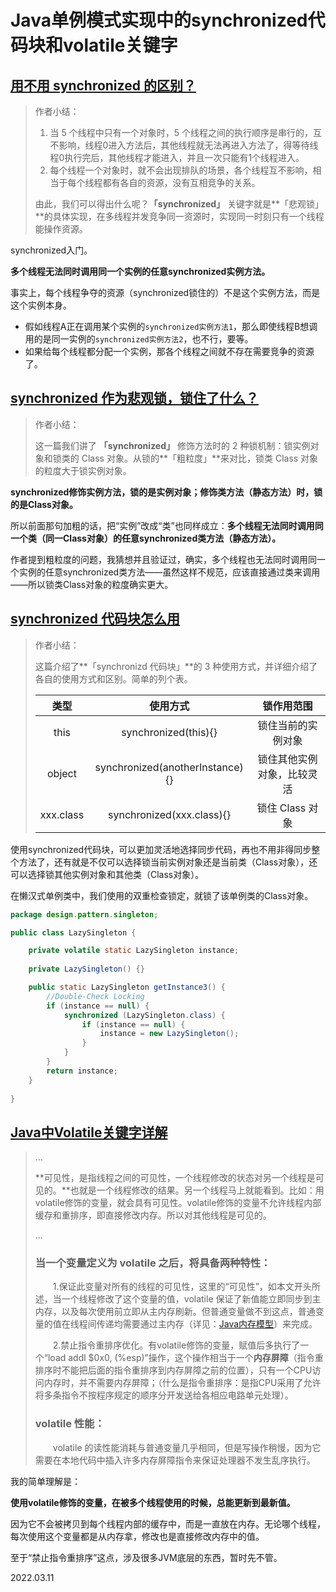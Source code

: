 # Java单例模式实现中的synchronized代码块和volatile关键字

## [用不用 synchronized 的区别？](https://mp.weixin.qq.com/s/-fv3uDIf9zADtU0Vue8SsA)

> 作者小结：
>
> 1. 当 5 个线程中只有一个对象时，5 个线程之间的执行顺序是串行的，互不影响，线程0进入方法后，其他线程就无法再进入方法了，得等待线程0执行完后，其他线程才能进入，并且一次只能有1个线程进入。
> 2. 每个线程一个对象时，就不会出现排队的场景，各个线程互不影响，相当于每个线程都有各自的资源，没有互相竞争的关系。
>
> 由此，我们可以得出什么呢？**「synchronized」** 关键字就是**「悲观锁」**的具体实现，在多线程并发竞争同一资源时，实现同一时刻只有一个线程能操作资源。

synchronized入门。

**多个线程无法同时调用同一个实例的任意synchronized实例方法。**

事实上，每个线程争夺的资源（synchronized锁住的）不是这个实例方法，而是这个实例本身。

* 假如线程A正在调用某个实例的`synchronized实例方法1`，那么即使线程B想调用的是同一实例的`synchronized实例方法2`，也不行，要等。
* 如果给每个线程都分配一个实例，那各个线程之间就不存在需要竞争的资源了。

## [synchronized 作为悲观锁，锁住了什么？](https://mp.weixin.qq.com/s/VlciD2XnHtsG3BC-z6K7ZA)

> 作者小结：
>
> 这一篇我们讲了 **「synchronized」** 修饰方法时的 2 种锁机制：锁实例对象和锁类的 Class 对象。从锁的**「粗粒度」**来对比，锁类 Class 对象的粒度大于锁实例对象。

**synchronized修饰实例方法，锁的是实例对象；修饰类方法（静态方法）时，锁的是Class对象。**

所以前面那句加粗的话，把“实例”改成“类”也同样成立：**多个线程无法同时调用同一个类（同一Class对象）的任意synchronized类方法（静态方法）。**

作者提到粗粒度的问题，我猜想并且验证过，确实，多个线程也无法同时调用同一个实例的任意synchronized类方法——虽然这样不规范，应该直接通过类来调用——所以锁类Class对象的粒度确实更大。

## [synchronized 代码块怎么用](https://mp.weixin.qq.com/s/pdw74vR-SSlH_1gFzpIdMg)

> 作者小结：
>
> 这篇介绍了**「synchronizd 代码块」**的 3 种使用方式，并详细介绍了各自的使用方式和区别。简单的列个表。
>
> |   类型    |            使用方式             |         锁作用范围         |
> | :-------: | :-----------------------------: | :------------------------: |
> |   this    |      synchronized(this){}       |     锁住当前的实例对象     |
> |  object   | synchronized(anotherInstance){} | 锁住其他实例对象，比较灵活 |
> | xxx.class |    synchronized(xxx.class){}    |      锁住 Class 对象       |

使用synchronized代码块，可以更加灵活地选择同步代码，再也不用非得同步整个方法了，还有就是不仅可以选择锁当前实例对象还是当前类（Class对象），还可以选择锁其他实例对象和其他类（Class对象）。

在懒汉式单例类中，我们使用的双重检查锁定，就锁了该单例类的Class对象。

```java
package design.pattern.singleton;

public class LazySingleton {

    private volatile static LazySingleton instance;
    
    private LazySingleton() {}

    public static LazySingleton getInstance3() {
        //Double-Check Locking
        if (instance == null) {
            synchronized (LazySingleton.class) {
                if (instance == null) {
                    instance = new LazySingleton();
                }
            }
        }
        return instance;
    }
    
}
```

## [Java中Volatile关键字详解](https://www.cnblogs.com/zhengbin/p/5654805.html)

> ...
>
> **可见性，是指线程之间的可见性，一个线程修改的状态对另一个线程是可见的。**也就是一个线程修改的结果。另一个线程马上就能看到。比如：用volatile修饰的变量，就会具有可见性。volatile修饰的变量不允许线程内部缓存和重排序，即直接修改内存。所以对其他线程是可见的。
>
> ...
>
> ### 当一个变量定义为 volatile 之后，将具备两种特性：
>
> 　　1.保证此变量对所有的线程的可见性，这里的“可见性”，如本文开头所述，当一个线程修改了这个变量的值，volatile 保证了新值能立即同步到主内存，以及每次使用前立即从主内存刷新。但普通变量做不到这点，普通变量的值在线程间传递均需要通过主内存（详见：[Java内存模型](http://www.cnblogs.com/zhengbin/p/6407137.html)）来完成。
>
> 　　2.禁止指令重排序优化。有volatile修饰的变量，赋值后多执行了一个“load addl $0x0, (%esp)”操作，这个操作相当于一个**内存屏障**（指令重排序时不能把后面的指令重排序到内存屏障之前的位置），只有一个CPU访问内存时，并不需要内存屏障；（什么是指令重排序：是指CPU采用了允许将多条指令不按程序规定的顺序分开发送给各相应电路单元处理）。
>
> ### volatile 性能：
>
> 　　volatile 的读性能消耗与普通变量几乎相同，但是写操作稍慢，因为它需要在本地代码中插入许多内存屏障指令来保证处理器不发生乱序执行。

我的简单理解是：

**使用volatile修饰的变量，在被多个线程使用的时候，总能更新到最新值。**

因为它不会被拷贝到每个线程内部的缓存中，而是一直放在内存。无论哪个线程，每次使用这个变量都是从内存拿，修改也是直接修改内存中的值。

至于“禁止指令重排序”这点，涉及很多JVM底层的东西，暂时先不管。

2022.03.11